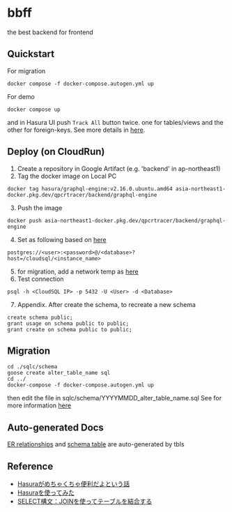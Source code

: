 # bbff
the best backend for frontend

## Quickstart
For migration
```
docker compose -f docker-compose.autogen.yml up
```

For demo
```
docker compose up
```

and in Hasura UI push `Track All` button twice. one for tables/views and the other for foreign-keys. See more details in [here](https://hasura.io/docs/latest/schema/postgres/using-existing-database/).

## Deploy (on CloudRun)
 1. Create a repository in Google Artifact (e.g. 'backend' in ap-northeast1)
 2. Tag the docker image on Local PC
  ```
  docker tag hasura/graphql-engine:v2.16.0.ubuntu.amd64 asia-northeast1-docker.pkg.dev/qpcrtracer/backend/graphql-engine
  ```
 3. Push the image
  ```
  docker push asia-northeast1-docker.pkg.dev/qpcrtracer/backend/graphql-engine
  ```
 4. Set as following based on [here](https://github.com/hasura/graphql-engine/issues/2673#issuecomment-545182529)
  ```
  postgres://<user>:<password>@/<database>?host=/cloudsql/<instance_name>
  ```
 5. for migration, add a network temp as [here](https://cloud.google.com/sql/docs/postgres/configure-ip)
 6. Test connection
  ```
  psql -h <CloudSQL IP> -p 5432 -U <User> -d <Database>
  ```
 7. Appendix. After create the schema, to recreate a new schema
  ```
  create schema public;
  grant usage on schema public to public;
  grant create on schema public to public;
  ```


## Migration
```
cd ./sqlc/schema
goose create alter_table_name sql
cd ../
docker-compose -f docker-compose.autogen.yml up
```
then edit the file in sqlc/schema/YYYYMMDD_alter_table_name.sql
See for more information [here](https://github.com/pressly/goose)

## Auto-generated Docs
[ER relationships](https://raw.githubusercontent.com/tk42/bbff/main/dbdoc/schema.svg) and [schema table](./dbdoc/README.md) are auto-generated by tbls

## Reference
 - [Hasuraがめちゃくちゃ便利だよという話](https://qiita.com/maaz118/items/9e198ea91ad8fc624491)
 - [Hasuraを使ってみた](https://qiita.com/kyamamoto9120/items/e0f3f15dac9ff532e202)
 - [SELECT構文：JOINを使ってテーブルを結合する](https://rfs.jp/sb/sql/s03/03_3.html)
